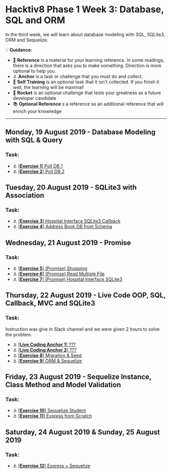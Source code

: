 # Hacktiv8 Phase 1 Week 3: Database, SQL and ORM

In the third week, we will learn about database modeling with SQL, SQLite3, ORM and Sequelize.

:bulb: **Guidance:**
- :notebook_with_decorative_cover: **Reference** is a material for your learning reference. In some readings, there is a direction that asks you to make something. Direction is more optional to help you.
- :anchor: **Anchor** is a task or challenge that you must do and collect.
- 💪 **Self Training** is an optional task that it isn't collected. If you finish it well, the learning will be maximal!
- :rocket: **Rocket** is an optional challenge that tests your greatness as a future developer candidate
- :books: **Optional Reference** s a reference as an additional reference that will enrich your knowledge
---

## Monday, 19 August 2019 - Database Modeling with SQL & Query
### Task:
- :anchor:
[[**Exercise 1**] Poll DB 1](https://github.com/andreassosilo/hacktiv8/blob/master/phase1/week2/advanced-calculator/calculator.js)
- :anchor:
[[**Exercise 2**] Poll DB 2](https://github.com/andreassosilo/hacktiv8/blob/master/phase1/week2/parsing-data-1/parser.js)

## Tuesday, 20 August 2019 - SQLite3 with Association
### Task:
- :anchor:
[[**Exercise 3**] Hospital Interface SQLite3 Callback](https://github.com/andreassosilo/hacktiv8/blob/master/phase1/week2/tree-grove/tree_grove.js)
- :anchor:
[[**Exercise 4**] Address Book DB from Schema](https://github.com/andreassosilo/hacktiv8/blob/master/phase1/week2/object-composition/composition.js)

## Wednesday, 21 August 2019 - Promise
### Task:
- :anchor: 
[[**Exercise 5**] (Promise) Shopping](https://github.com/andreassosilo/hacktiv8/blob/master/phase1/week2/js-todos/todo.js)
- :anchor: 
[[**Exercise 6**] (Promise) Read Multiple File](https://github.com/andreassosilo/hacktiv8/blob/master/phase1/week2/js-todos/todo.js)
- :anchor: 
[[**Exercise 7**] (Promise) Hospital Interface SQLite3](https://github.com/andreassosilo/hacktiv8/blob/master/phase1/week2/js-todos/todo.js)

## Thursday, 22 August 2019 - Live Code OOP, SQL, Callback, MVC and SQLite3
### Task:
Instruction was give in Slack channel and we were given 2 hours to solve the problem.
- :anchor:
[[**Live Coding Anchor 1**] ???](https://github.com/andreassosilo/hacktiv8/blob/master/phase1/week2/live-code-week-2/logic/index.js)
- :anchor:
[[**Live Coding Anchor 2**] ???](https://github.com/andreassosilo/hacktiv8/blob/master/phase1/week2/live-code-week-2/oop/index.js)
- :anchor:
[[**Exercise 8**] Migration & Seed](https://github.com/andreassosilo/hacktiv8/blob/master/phase1/week2/callback-belanja/index.js)
- :anchor:
[[**Exercise 9**] ORM & Sequelize](https://github.com/andreassosilo/hacktiv8/blob/master/phase1/week2/callback-countdown/app.js)

## Friday, 23 August 2019 - Sequelize Instance, Class Method and Model Validation
### Task:
- :anchor:
[[**Exercise 10**] Sequelize Student](https://github.com/andreassosilo/hacktiv8/blob/master/phase1/week2/hospital-interface/index.js)
- :anchor:
[[**Exercise 11**] Express from Scratch](https://github.com/andreassosilo/hacktiv8/blob/master/phase1/week2/all-relations-case-study/karyawan_schema.png)

## Saturday, 24 August 2019 & Sunday, 25 August 2019

### Task:
- :anchor:
[[**Exercise 12**] Express + Sequelize](https://github.com/andreassosilo/hacktiv8/blob/master/phase1/week2/sql-codecademy/learn_sql_andreassosilo.png)
